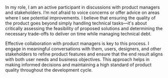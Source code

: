 In my role, I am an active participant in discussions with product managers and stakeholders. I’m not afraid to voice
concerns or offer advice on areas where I see potential improvements. I believe that ensuring the quality of the product
goes beyond simply handling technical tasks—it's about critically assessing the feasibility of proposed solutions and
determining the necessary trade-offs to deliver on time while managing technical debt.

Effective collaboration with product managers is key to this process. I engage in meaningful conversations with them,
users, designers, and other stakeholders to refine product features and ensure that the end result aligns with both user needs and
business objectives. This approach helps in making informed decisions and maintaining a high standard of product quality
throughout the development cycle.
